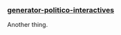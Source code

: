 ### [generator-politico-interactives](https://github.com/The-Politico/generator-politico-interactives)

Another thing.
